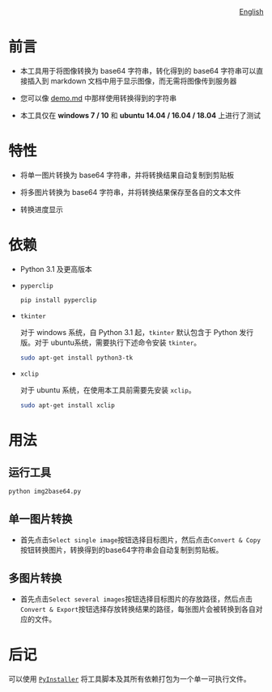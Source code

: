 <p align="right">
  <a href="../README.md">English</a>
</p>

# 前言

* 本工具用于将图像转换为 base64 字符串，转化得到的 base64 字符串可以直接插入到 markdown 文档中用于显示图像，而无需将图像传到服务器

* 您可以像 [demo.md](../demo/demo.md) 中那样使用转换得到的字符串

* 本工具仅在 **windows 7 / 10** 和 **ubuntu 14.04 / 16.04 / 18.04** 上进行了测试

# 特性

* 将单一图片转换为 base64 字符串，并将转换结果自动复制到剪贴板

* 将多图片转换为 base64 字符串，并将转换结果保存至各自的文本文件

* 转换进度显示

# 依赖

* Python 3.1 及更高版本

* `pyperclip`

  ```bash
  pip install pyperclip
  ```

* `tkinter`

  对于 windows 系统，自 Python 3.1 起，`tkinter` 默认包含于 Python 发行版。对于 ubuntu系统，需要执行下述命令安装 `tkinter`。

  ```bash
  sudo apt-get install python3-tk
  ```

* `xclip`
  
  对于 ubuntu 系统，在使用本工具前需要先安装 `xclip`。 

  ```bash
  sudo apt-get install xclip
  ```

# 用法

## 运行工具

```bash
python img2base64.py
```

## 单一图片转换

* 首先点击`Select single image`按钮选择目标图片，然后点击`Convert & Copy`按钮转换图片，转换得到的base64字符串会自动复制到剪贴板。

## 多图片转换

* 首先点击`Select several images`按钮选择目标图片的存放路径，然后点击`Convert & Export`按钮选择存放转换结果的路径，每张图片会被转换到各自对应的文件。

# 后记

可以使用 [`PyInstaller`](https://pypi.org/project/pyinstaller/) 将工具脚本及其所有依赖打包为一个单一可执行文件。

